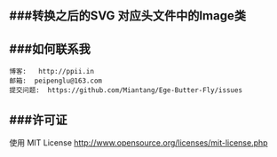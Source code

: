

###转换之后的SVG 对应头文件中的Image类
-----------------------------------------------------------



###如何联系我
-----------------------------------------------------------

    博客:   http://ppii.in
    邮箱:  peipenglu@163.com
    提交问题:  https://github.com/Miantang/Ege-Butter-Fly/issues

###许可证
-----------------------------------------------------------

使用 MIT License 
<http://www.opensource.org/licenses/mit-license.php>

